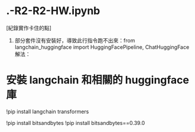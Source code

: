 # .-R2-R2-HW.ipynb

[紀錄實作卡住的點]
1. 部分套件沒有安裝好，導致此行指令跑不出來：from langchain_huggingface import HuggingFacePipeline, ChatHuggingFace
  解法：
  # 安裝 langchain 和相關的 huggingface 庫
  !pip install langchain transformers
  
  !pip install bitsandbytes
  !pip install bitsandbytes==0.39.0

  
